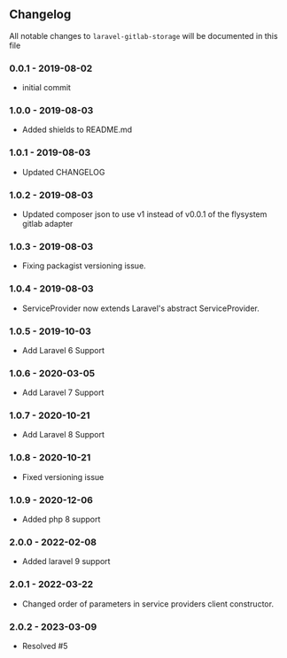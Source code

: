 ## Changelog

All notable changes to `laravel-gitlab-storage` will be documented in this file

### 0.0.1 - 2019-08-02
- initial commit

### 1.0.0 - 2019-08-03
- Added shields to README.md

### 1.0.1 - 2019-08-03
- Updated CHANGELOG

### 1.0.2 - 2019-08-03
- Updated composer json to use v1 instead of v0.0.1 of the flysystem gitlab adapter

### 1.0.3 - 2019-08-03
- Fixing packagist versioning issue.

### 1.0.4 - 2019-08-03
- ServiceProvider now extends Laravel's abstract ServiceProvider.

### 1.0.5 - 2019-10-03
- Add Laravel 6 Support

### 1.0.6 - 2020-03-05
- Add Laravel 7 Support

### 1.0.7 - 2020-10-21
- Add Laravel 8 Support

### 1.0.8 - 2020-10-21
- Fixed versioning issue

### 1.0.9 - 2020-12-06
- Added php 8 support

### 2.0.0 - 2022-02-08
- Added laravel 9 support

### 2.0.1 - 2022-03-22
- Changed order of parameters in service providers client constructor.

### 2.0.2 - 2023-03-09
- Resolved #5
